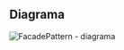 ## Diagrama

![FacadePattern - diagrama](https://user-images.githubusercontent.com/79637913/204429558-60824b72-fc2e-42a6-bb5c-be92d9fc330b.png)
